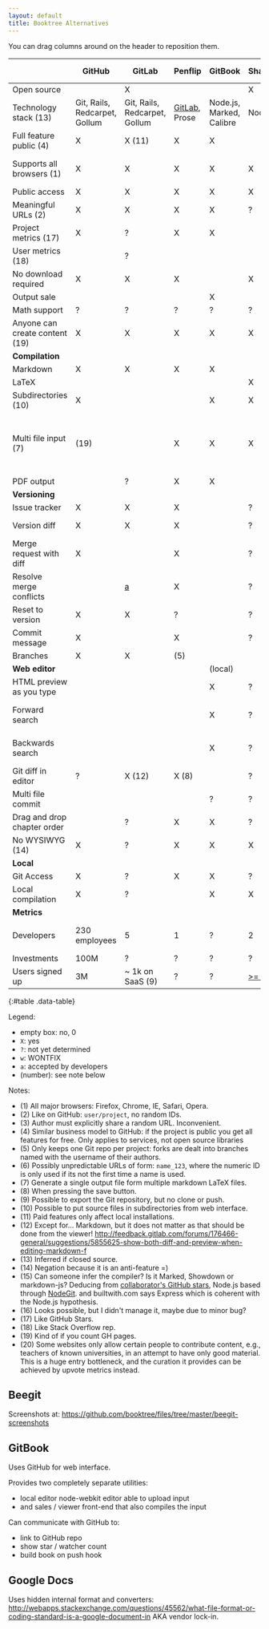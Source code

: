 ```yaml
---
layout: default
title: Booktree Alternatives
---
```


You can drag columns around on the header to reposition them.

|                                | GitHub                        | GitLab                        | Penflip                                                                    | GitBook                  | ShareLaTeX                                                          | WriteLaTeX | Authorea                                       | Beegit                                             | Draft | Inkling Habitat                                                             | Leanpub | Connexions | Wiki Books | Google Docs                     | Boundless                |
|--------------------------------|-------------------------------|-------------------------------|----------------------------------------------------------------------------|--------------------------|---------------------------------------------------------------------|------------|------------------------------------------------|----------------------------------------------------|-------|-----------------------------------------------------------------------------|---------|------------|------------|---------------------------------|--------------------------|
| Open source                    |                               | X                             |                                                                            |                          | X                                                                   |            |                                                |                                                    |       |                                                                             |         | X          | X          |                                 |                          |
| Technology stack (13)          | Git, Rails, Redcarpet, Gollum | Git, Rails, Redcarpet, Gollum | [GitLab](https://twitter.com/madebyloren/status/468917323588698112), Prose | Node.js, Marked, Calibre | Node.js                                                             | ?          | [Git](https://www.authorea.com/aboutus), Rails | NodeGit, Express, (15)                             | ?     | ?                                                                           | ?       | Python     | PHP        | ?                               | ?                        |
| Full feature public (4)        | X                             | X (11)                        | X                                                                          | X                        |                                                                     | ?          | ?                                              | X                                                  | X     | ?                                                                           | ?       | ?          | ?          | X                               | ?                        |
| Supports all browsers (1)      | X                             | X                             | X                                                                          | X                        | X                                                                   | ?          | X                                              | X                                                  | X     |                                                                             | ?       | ?          | ?          | X                               | Only Chrome for editing. |
| Public access                  | X                             | X                             | X                                                                          | X                        | X                                                                   | ?          | ?                                              | X                                                  | (3)   | ?                                                                           | ?       | ?          | ?          | X                               | ?                        |
| Meaningful URLs (2)            | X                             | X                             | X                                                                          | X                        | ?                                                                   | ?          |                                                |                                                    |       | (6)                                                                         | ?       | ?          | ?          | ?                               | ?                        |
| Project metrics (17)           | X                             | ?                             | X                                                                          | X                        |                                                                     | ?          | ?                                              |                                                    | ?     | ?                                                                           | ?       | ?          | ?          |                                 | ?                        |
| User metrics (18)              |                               | ?                             |                                                                            |                          |                                                                     | ?          | ?                                              |                                                    | ?     | ?                                                                           | ?       | ?          | ?          |                                 | ?                        |
| No download required           | X                             | X                             | X                                                                          |                          | X                                                                   | X          | X                                              | X                                                  | X     | X                                                                           | X       | X          | X          | X                               | ?                        |
| Output sale                    |                               |                               |                                                                            | X                        |                                                                     |            |                                                |                                                    |       | ?                                                                           | X       |            |            |                                 | ?                        |
| Math support                   | ?                             | ?                             | ?                                                                          | ?                        | ?                                                                   | ?          | ?                                              | ?                                                  | ?     | ?                                                                           | ?       | ?          | ?          | limited                         | ?                        |
| Anyone can create content (19) | X                             | X                             | X                                                                          | X                        | X                                                                   | X          | X                                              | X                                                  | X     | X                                                                           | X       | X          | X          | X                               | Request needed.          |
| **Compilation**                |                               |                               |                                                                            |                          |                                                                     |            |                                                |                                                    |       |                                                                             |         |            |            |                                 | ?                        |
| Markdown                       | X                             | X                             | X                                                                          | X                        |                                                                     |            | X                                              | X                                                  | X     | X                                                                           | ?       | ?          | ?          |                                 | ?                        |
| LaTeX                          |                               |                               |                                                                            |                          | X                                                                   | X          | X                                              |                                                    |       |                                                                             | ?       | ?          | ?          |                                 | ?                        |
| Subdirectories (10)            | X                             |                               |                                                                            | X                        | X                                                                   | ?          | X                                              | X                                                  | ?     | ?                                                                           | ?       | ?          | ?          | X                               | ?                        |
| Multi file input (7)           | (19)                          |                               | X                                                                          | X                        | X                                                                   | ?          | X                                              |                                                    |       |                                                                             | ?       | ?          | ?          | select on by one, no auto build | ?                        |
| PDF output                     |                               | ?                             | X                                                                          | X                        |                                                                     | ?          | ?                                              |                                                    | ?     | ?                                                                           | ?       | ?          | ?          | X                               | ?                        |
| **Versioning**                 |                               |                               |                                                                            |                          |                                                                     |            |                                                |                                                    |       |                                                                             |         |            |            |                                 | ?                        |
| Issue tracker                  | X                             | X                             | X                                                                          |                          | ?                                                                   | ?          |                                                |                                                    | ?     | ?                                                                           | ?       | ?          | ?          |                                 | ?                        |
| Version diff                   | X                             | X                             | X                                                                          |                          | ?                                                                   | ?          | ?                                              | only previous                                      | ?     | ?                                                                           | ?       | ?          | ?          |                                 | ?                        |
| Merge request with diff        | X                             |                               | X                                                                          |                          | ?                                                                   | ?          | ?                                              | ?                                                  | ?     |                                                                             | ?       | ?          | ?          | inline                          | ?                        |
| Resolve merge conflicts        |                               | [a][gl-resolve]               | X                                                                          |                          | ?                                                                   | ?          | ?                                              | ?                                                  | ?     |                                                                             | ?       | ?          | ?          |                                 | ?                        |
| Reset to version               | X                             | X                             | ?                                                                          |                          | ?                                                                   | ?          | X                                              |                                                    | X     | X                                                                           | ?       | ?          | ?          | X                               | ?                        |
| Commit message                 | X                             |                               | X                                                                          |                          | ?                                                                   | ?          | X                                              | X                                                  |       | ?                                                                           | ?       | ?          | ?          |                                 | ?                        |
| Branches                       | X                             | X                             | (5)                                                                        |                          |                                                                     | ?          | ?                                              |                                                    | ?     | ?                                                                           | ?       | ?          | ?          |                                 | ?                        |
| **Web editor**                 |                               |                               |                                                                            | (local)                  |                                                                     |            |                                                |                                                    |       |                                                                             |         |            |            |                                 | ?                        |
| HTML preview as you type       |                               |                               |                                                                            | X                        | ?                                                                   | ?          | ?                                              | X                                                  |       | ?                                                                           | ?       | ?          | ?          | ?                               | ?                        |
| Forward search                 |                               |                               |                                                                            | X                        | ?                                                                   | ?          | ?                                              | X Limited accuracy                                 | ?     | ?                                                                           | ?       | ?          | ?          | ?                               | ?                        |
| Backwards search               |                               |                               |                                                                            | X                        | ?                                                                   | ?          | ?                                              | X Limited accuracy                                 | ?     | ?                                                                           | ?       | ?          | ?          | ?                               | ?                        |
| Git diff in editor             | ?                             | X (12)                        | X (8)                                                                      |                          | ?                                                                   | ?          | ?                                              |                                                    | ?     |                                                                             | ?       | ?          | ?          | ?                               | ?                        |
| Multi file commit              |                               |                               |                                                                            | ?                        | ?                                                                   | ?          | ?                                              | X (16)                                             | ?     | ?                                                                           | ?       | ?          | ?          | ?                               | ?                        |
| Drag and drop chapter order    |                               | ?                             | X                                                                          | X                        | ?                                                                   | ?          | ?                                              | ?                                                  | ?     | ?                                                                           | ?       | ?          | ?          | ?                               | ?                        |
| No WYSIWYG (14)                | X                             | ?                             | X                                                                          | X                        | X                                                                   | ?          | ?                                              | X                                                  | ?     | ?                                                                           | ?       | ?          | ?          |                                 | ?                        |
| **Local**                      |                               |                               |                                                                            |                          |                                                                     |            |                                                |                                                    |       |                                                                             |         |            |            |                                 | ?                        |
| Git Access                     | X                             | ?                             | X                                                                          | X                        | ?                                                                   | ?          | (9)                                            | ?                                                  |       |                                                                             | ?       | ?          | ?          |                                 | ?                        |
| Local compilation              | X                             | ?                             |                                                                            | X                        | X                                                                   | ?          | ?                                              | ?                                                  | ?     |                                                                             | ?       | ?          | ?          |                                 | ?                        |
| **Metrics**                    |                               |                               |                                                                            |                          |                                                                     |            |                                                |                                                    |       |                                                                             |         |            |            |                                 | ?                        |
| Developers                     | 230 employees                 | 5                             | 1                                                                          | ?                        | 2                                                                   | ?          | [3](https://www.authorea.com/contact)          | [2](http://www.crunchbase.com/organization/beegit) | 1     | [9](http://www.crunchbase.com/organization/inkling-inc) (multiple projects) | ?       | ?          | ?          | ?                               | 3                        |
| Investments                    | 100M                          | ?                             | ?                                                                          | ?                        | ?                                                                   | ?          | ?                                              |                                                    | ?     | ?                                                                           | ?       | ?          | ?          | ?                               | 8M                       |
| Users signed up                | 3M                            | ~ 1k on SaaS (9)              | ?                                                                          | ?                        | [>= 94k](https://twitter.com/henryoswald/status/459367445946707968) | >=80k      | ?                                              | ?                                                  | ?     | ?                                                                           | ?       | ?          | ?          | ?                               | 1M                       |
{:#table .data-table}

<!--
| Template line               | ?                             | ?                             | ?                                                                          | ?                        | ?                                                                   | ?          | ?                                              | ?                                                  | ?     | ?                                                                           | ?       | ?          | ?          | ?                               | ?                        |
-->

Legend:

- empty box: no, 0
- `X`: yes
- `?`: not yet determined
- `w`: WONTFIX
- `a`: accepted by developers
- (number): see note below

Notes:

- (1) All major browsers: Firefox, Chrome, IE, Safari, Opera.
- (2) Like on GitHub: `user/project`, no random IDs.
- (3) Author must explicitly share a random URL. Inconvenient.
- (4) Similar business model to GitHub:
    if the project is public you get all features for free.
    Only applies to services, not open source libraries
- (5) Only keeps one Git repo per project:
    forks are dealt into branches named with the username of their authors.
- (6) Possibly unpredictable URLs of form: `name_123`,
    where the numeric ID is only used if its not the first time a name is used.
- (7) Generate a single output file form multiple markdown LaTeX files.
- (8) When pressing the save button.
- (9) Possible to export the Git repository, but no clone or push.
- (10) Possible to put source files in subdirectories from web interface.
- (11) Paid features only affect local installations.
- (12) Except for... Markdown, but it does not matter as that should be done from the viewer!
    <http://feedback.gitlab.com/forums/176466-general/suggestions/5855625-show-both-diff-and-preview-when-editing-markdown-f>
- (13) Inferred if closed source.
- (14) Negation because it is an anti-feature =)
- (15) Can someone infer the compiler? Is it Marked, Showdown or markdown-js?
    Deducing from [collaborator's GitHub stars](https://github.com/stars/kciccarello),
    Node.js based through [NodeGit](https://github.com/nodegit/nodegit).
    and builtwith.com says Express which is coherent with the Node.js hypothesis.
- (16) Looks possible, but I didn't manage it, maybe due to minor bug?
- (17) Like GitHub Stars.
- (18) Like Stack Overflow rep.
- (19) Kind of if you count GH pages.
- (20) Some websites only allow certain people to contribute content, e.g., teachers of known universities,
    in an attempt to have only good material. This is a huge entry bottleneck,
    and the curation it provides can be achieved by upvote metrics instead.

## Beegit

Screenshots at: <https://github.com/booktree/files/tree/master/beegit-screenshots>

## GitBook

Uses GitHub for web interface.

Provides two completely separate utilities:

- local editor node-webkit editor able to upload input
- and sales / viewer front-end that also compiles the input

Can communicate with GitHub to:

- link to GitHub repo
- show star / watcher count
- build book on push hook

## Google Docs

Uses hidden internal format and converters:
<http://webapps.stackexchange.com/questions/45562/what-file-format-or-coding-standard-is-a-google-document-in>
AKA vendor lock-in.

[gl-resolve]: http://feedback.gitlab.com/forums/176466-general/suggestions/5590496-resolve-any-merge-request-conflict-from-the-web-in
